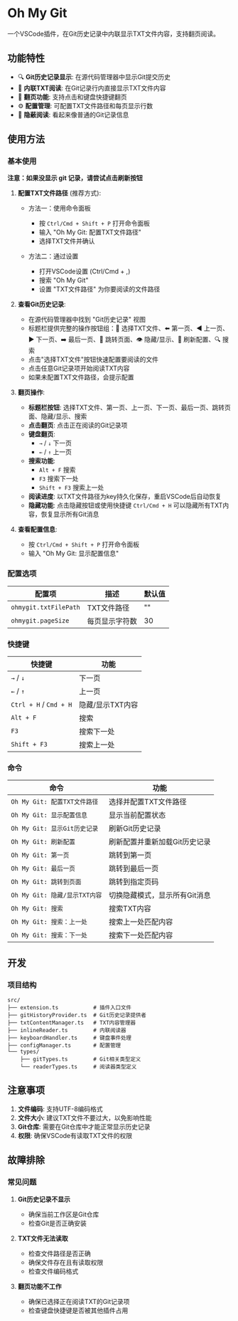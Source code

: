 # Oh My Git

一个VSCode插件，在Git历史记录中内联显示TXT文件内容，支持翻页阅读。

## 功能特性

- 🔍 **Git历史记录显示**: 在源代码管理器中显示Git提交历史
- 📖 **内联TXT阅读**: 在Git记录行内直接显示TXT文件内容
- 📄 **翻页功能**: 支持点击和键盘快捷键翻页
- ⚙️ **配置管理**: 可配置TXT文件路径和每页显示行数
- 🎯 **隐蔽阅读**: 看起来像普通的Git记录信息

## 使用方法

### 基本使用

**注意：如果没显示 git 记录，请尝试点击刷新按钮**

1. **配置TXT文件路径** (推荐方式):
   - 方法一：使用命令面板
     - 按 `Ctrl/Cmd + Shift + P` 打开命令面板
     - 输入 "Oh My Git: 配置TXT文件路径"
     - 选择TXT文件并确认
   
   - 方法二：通过设置
     - 打开VSCode设置 (Ctrl/Cmd + ,)
     - 搜索 "Oh My Git"
     - 设置 "TXT文件路径" 为你要阅读的文件路径

2. **查看Git历史记录**:
   - 在源代码管理器中找到 "Git历史记录" 视图
   - 标题栏提供完整的操作按钮组：📄 选择TXT文件、⬅️ 第一页、◀️ 上一页、▶️ 下一页、➡️ 最后一页、📄 跳转页面、👁️ 隐藏/显示、🔄 刷新配置、🔍 搜索
   - 点击"选择TXT文件"按钮快速配置要阅读的文件
   - 点击任意Git记录项开始阅读TXT内容
   - 如果未配置TXT文件路径，会提示配置

3. **翻页操作**:
   - **标题栏按钮**: 选择TXT文件、第一页、上一页、下一页、最后一页、跳转页面、隐藏/显示、搜索
   - **点击翻页**: 点击正在阅读的Git记录项
   - **键盘翻页**: 
     - `→` / `↓` 下一页
     - `←` / `↑` 上一页
   - **搜索功能**: 
     - `Alt + F` 搜索
     - `F3` 搜索下一处
     - `Shift + F3` 搜索上一处
   - **阅读进度**: 以TXT文件路径为key持久化保存，重启VSCode后自动恢复
   - **隐藏功能**: 点击隐藏按钮或使用快捷键 `Ctrl/Cmd + H` 可以隐藏所有TXT内容，恢复显示所有Git消息

4. **查看配置信息**:
   - 按 `Ctrl/Cmd + Shift + P` 打开命令面板
   - 输入 "Oh My Git: 显示配置信息"

### 配置选项

| 配置项 | 描述 | 默认值 |
|--------|------|--------|
| `ohmygit.txtFilePath` | TXT文件路径 | "" |
| `ohmygit.pageSize` | 每页显示字符数 | 30 |

### 快捷键

| 快捷键 | 功能 |
|--------|------|
| `→` / `↓` | 下一页 |
| `←` / `↑` | 上一页 |
| `Ctrl + H` / `Cmd + H` | 隐藏/显示TXT内容 |
| `Alt + F` | 搜索 |
| `F3` | 搜索下一处 |
| `Shift + F3` | 搜索上一处 |

### 命令

| 命令 | 功能 |
|------|------|
| `Oh My Git: 配置TXT文件路径` | 选择并配置TXT文件路径 |
| `Oh My Git: 显示配置信息` | 显示当前配置状态 |
| `Oh My Git: 显示Git历史记录` | 刷新Git历史记录 |
| `Oh My Git: 刷新配置` | 刷新配置并重新加载Git历史记录 |
| `Oh My Git: 第一页` | 跳转到第一页 |
| `Oh My Git: 最后一页` | 跳转到最后一页 |
| `Oh My Git: 跳转到页面` | 跳转到指定页码 |
| `Oh My Git: 隐藏/显示TXT内容` | 切换隐藏模式，显示所有Git消息 |
| `Oh My Git: 搜索` | 搜索TXT内容 |
| `Oh My Git: 搜索：上一处` | 搜索上一处匹配内容 |
| `Oh My Git: 搜索：下一处` | 搜索下一处匹配内容 |

## 开发

### 项目结构

```
src/
├── extension.ts           # 插件入口文件
├── gitHistoryProvider.ts  # Git历史记录提供者
├── txtContentManager.ts   # TXT内容管理器
├── inlineReader.ts        # 内联阅读器
├── keyboardHandler.ts     # 键盘事件处理
├── configManager.ts       # 配置管理
└── types/
    ├── gitTypes.ts        # Git相关类型定义
    └── readerTypes.ts     # 阅读器类型定义
```

## 注意事项

1. **文件编码**: 支持UTF-8编码格式
2. **文件大小**: 建议TXT文件不要过大，以免影响性能
3. **Git仓库**: 需要在Git仓库中才能正常显示历史记录
4. **权限**: 确保VSCode有读取TXT文件的权限

## 故障排除

### 常见问题

1. **Git历史记录不显示**
   - 确保当前工作区是Git仓库
   - 检查Git是否正确安装

2. **TXT文件无法读取**
   - 检查文件路径是否正确
   - 确保文件存在且有读取权限
   - 检查文件编码格式

3. **翻页功能不工作**
   - 确保已选择正在阅读TXT的Git记录项
   - 检查键盘快捷键是否被其他插件占用

